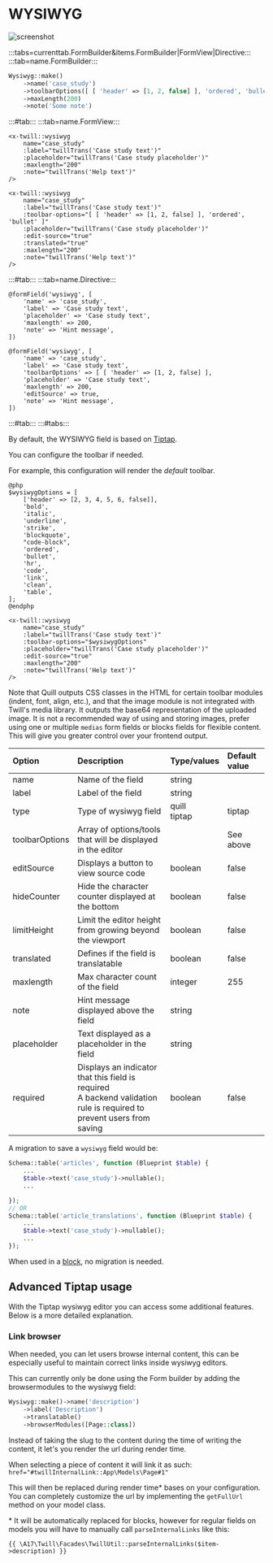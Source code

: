 # WYSIWYG

![screenshot](/assets/wysiwyg.png)

:::tabs=currenttab.FormBuilder&items.FormBuilder|FormView|Directive:::
:::tab=name.FormBuilder:::

```php
Wysiwyg::make()
    ->name('case_study')
    ->toolbarOptions([ [ 'header' => [1, 2, false] ], 'ordered', 'bullet' ])
    ->maxLength(200)
    ->note('Some note')
```

:::#tab:::
:::tab=name.FormView:::

```blade
<x-twill::wysiwyg 
    name="case_study" 
    :label="twillTrans('Case study text')"
    :placeholder="twillTrans('Case study placeholder')"
    :maxlength="200" 
    :note="twillTrans('Help text')"
/>

<x-twill::wysiwyg 
    name="case_study" 
    :label="twillTrans('Case study text')"
    :toolbar-options="[ [ 'header' => [1, 2, false] ], 'ordered', 'bullet' ]" 
    :placeholder="twillTrans('Case study placeholder')"
    :edit-source="true"
    :translated="true"
    :maxlength="200" 
    :note="twillTrans('Help text')"
/>
```

:::#tab:::
:::tab=name.Directive:::

```blade
@formField('wysiwyg', [
    'name' => 'case_study',
    'label' => 'Case study text',
    'placeholder' => 'Case study text',
    'maxlength' => 200,
    'note' => 'Hint message',
])

@formField('wysiwyg', [
    'name' => 'case_study',
    'label' => 'Case study text',
    'toolbarOptions' => [ [ 'header' => [1, 2, false] ],
    'placeholder' => 'Case study text',
    'maxlength' => 200,
    'editSource' => true,
    'note' => 'Hint message',
])
```

:::#tab:::
:::#tabs:::

By default, the WYSIWYG field is based on [Tiptap](https://tiptap.dev/).

You can configure the toolbar if needed.

For example, this configuration will render the *default* toolbar.

```blade
@php
$wysiwygOptions = [
    ['header' => [2, 3, 4, 5, 6, false]],
    'bold',
    'italic',
    'underline',
    'strike',
    'blockquote',
    "code-block",
    'ordered',
    'bullet',
    'hr',
    'code',
    'link',
    'clean',
    'table',
];
@endphp

<x-twill::wysiwyg 
    name="case_study" 
    :label="twillTrans('Case study text')"
    :toolbar-options="$wysiwygOptions"
    :placeholder="twillTrans('Case study placeholder')"
    :edit-source="true"
    :maxlength="200" 
    :note="twillTrans('Help text')"
/>
```

Note that Quill outputs CSS classes in the HTML for certain toolbar modules (indent, font, align, etc.), and that the
image module is not integrated with Twill's media library. It outputs the base64 representation of the uploaded image.
It is not a recommended way of using and storing images, prefer using one or multiple `medias` form fields or blocks
fields for flexible content. This will give you greater control over your frontend output.

| Option         | Description                                                                                                              | Type/values      | Default value |
|:---------------|:-------------------------------------------------------------------------------------------------------------------------|:-----------------|:--------------|
| name           | Name of the field                                                                                                        | string           |               |
| label          | Label of the field                                                                                                       | string           |               |
| type           | Type of wysiwyg field                                                                                                    | quill<br/>tiptap | tiptap        |
| toolbarOptions | Array of options/tools that will be displayed in the editor                                                              |                  | See above     |
| editSource     | Displays a button to view source code                                                                                    | boolean          | false         |
| hideCounter    | Hide the character counter displayed at the bottom                                                                       | boolean          | false         |
| limitHeight    | Limit the editor height from growing beyond the viewport                                                                 | boolean          | false         |
| translated     | Defines if the field is translatable                                                                                     | boolean          | false         |
| maxlength      | Max character count of the field                                                                                         | integer          | 255           |
| note           | Hint message displayed above the field                                                                                   | string           |               |
| placeholder    | Text displayed as a placeholder in the field                                                                             | string           |               |
| required       | Displays an indicator that this field is required<br/>A backend validation rule is required to prevent users from saving | boolean          | false         |

A migration to save a `wysiwyg` field would be:

```php
Schema::table('articles', function (Blueprint $table) {
    ...
    $table->text('case_study')->nullable();
    ...

});
// OR
Schema::table('article_translations', function (Blueprint $table) {
    ...
    $table->text('case_study')->nullable();
    ...
});
```

When used in a [block](../5_block-editor), no migration is needed.

## Advanced Tiptap usage

With the Tiptap wysiwyg editor you can access some additional features. Below is a more detailed explanation.

### Link browser

When needed, you can let users browse internal content, this can be especially useful to maintain correct links inside wysiwyg editors.

This can currently only be done using the Form builder by adding the browsermodules to the
wysiwyg field:

```php
Wysiwyg::make()->name('description')
    ->label('Description')
    ->translatable()
    ->browserModules([Page::class])
```

Instead of taking the slug to the content during the time of writing the content, it let's you
render the url during render time.

When selecting a piece of content it will link it as such: `href="#twillInternalLink::App\Models\Page#1"`

This will then be replaced during render time* bases on your configuration. You can completely
customize the url by implementing the `getFullUrl` method on your model class.

\* It will  be automatically replaced for blocks, however for regular fields on models you
will have to manually call `parseInternalLinks` like this:

```blade
{{ \A17\Twill\Facades\TwillUtil::parseInternalLinks($item->description) }}
```
